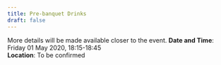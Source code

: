 ```yaml
---
title: Pre-banquet Drinks
draft: false
---
```


More details will be made available closer to the event.
**Date and Time**: Friday 01 May 2020, 18:15-18:45 \
**Location**: To be confirmed
